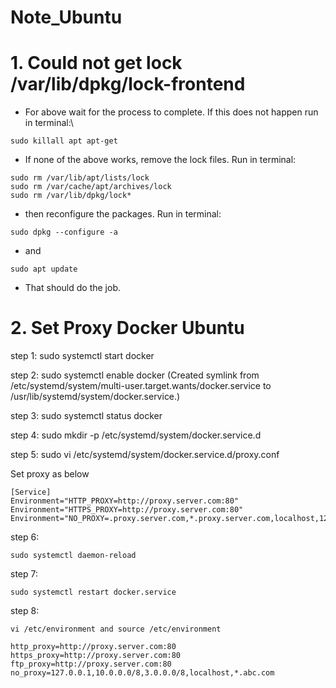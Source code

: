 # Note_Ubuntu
# 1. Could not get lock /var/lib/dpkg/lock-frontend
- For above wait for the process to complete. If this does not happen run in terminal:\
```
sudo killall apt apt-get
```
- If none of the above works, remove the lock files. Run in terminal:
```
sudo rm /var/lib/apt/lists/lock 
sudo rm /var/cache/apt/archives/lock 
sudo rm /var/lib/dpkg/lock* 
```
- then reconfigure the packages. Run in terminal:
```
sudo dpkg --configure -a
```
- and
```
sudo apt update
```
- That should do the job.
# 2. Set Proxy Docker Ubuntu

step 1: sudo systemctl start docker

step 2: sudo systemctl enable docker
(Created symlink from /etc/systemd/system/multi-user.target.wants/docker.service to /usr/lib/systemd/system/docker.service.)

step 3: sudo systemctl status docker

step 4: sudo mkdir -p /etc/systemd/system/docker.service.d

step 5: sudo vi /etc/systemd/system/docker.service.d/proxy.conf

Set proxy as below
```
[Service]
Environment="HTTP_PROXY=http://proxy.server.com:80"
Environment="HTTPS_PROXY=http://proxy.server.com:80"
Environment="NO_PROXY=.proxy.server.com,*.proxy.server.com,localhost,127.0.0.1,::1"
```

step 6: 
```
sudo systemctl daemon-reload
```
step 7: 
```
sudo systemctl restart docker.service
```
step 8: 
```
vi /etc/environment and source /etc/environment
```
```
http_proxy=http://proxy.server.com:80
https_proxy=http://proxy.server.com:80
ftp_proxy=http://proxy.server.com:80
no_proxy=127.0.0.1,10.0.0.0/8,3.0.0.0/8,localhost,*.abc.com
```
